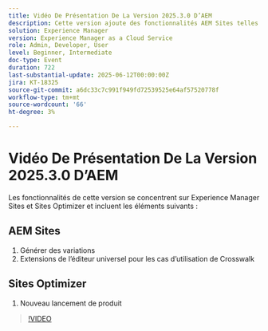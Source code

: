 ```yaml
---
title: Vidéo De Présentation De La Version 2025.3.0 D’AEM
description: Cette version ajoute des fonctionnalités AEM Sites telles que Générer des variations, la prise en charge des passerelles dans l’éditeur universel et un nouveau lancement de produit dans Sites Optimizer.
solution: Experience Manager
version: Experience Manager as a Cloud Service
role: Admin, Developer, User
level: Beginner, Intermediate
doc-type: Event
duration: 722
last-substantial-update: 2025-06-12T00:00:00Z
jira: KT-18325
source-git-commit: a6dc33c7c991f949fd72539525e64af57520778f
workflow-type: tm+mt
source-wordcount: '66'
ht-degree: 3%

---
```



# Vidéo De Présentation De La Version 2025.3.0 D’AEM

Les fonctionnalités de cette version se concentrent sur Experience Manager Sites et Sites Optimizer et incluent les éléments suivants :

## AEM Sites

1. Générer des variations
1. Extensions de l’éditeur universel pour les cas d’utilisation de Crosswalk

## Sites Optimizer

1. Nouveau lancement de produit

>[!VIDEO](https://video.tv.adobe.com/v/3463859/?learn=on&enablevpops)
